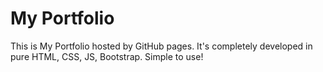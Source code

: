 # My Portfolio
This is My Portfolio hosted by GitHub pages. It's completely developed in pure HTML, CSS, JS, Bootstrap. Simple to use!